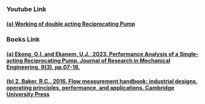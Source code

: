 ### <b>Youtube Link</b>
#### <a href="https://www.youtube.com/watch?v=Gfz_lOGV9zk">  (a) Working of double acting Reciprocating Pump</a><br>

### <b>Books Link</b></br>
#### <a href="https://www.academia.edu/100321136/Performance_Analysis_of_a_Single_acting_Reciprocating_Pump"> (a) Ekong, G.I. and Ekanem, U.J., 2023. Performance Analysis of a Single-acting Reciprocating Pump. Journal of Research in Mechanical Engineering, 9(3), pp.07-18.</a>
#### <a href="https://assets.cambridge.org/97811070/45866/frontmatter/9781107045866_frontmatter.pdf">(b) 2.	Baker, R.C., 2016. Flow measurement handbook: industrial designs, operating principles, performance, and applications. Cambridge University Press</a>
